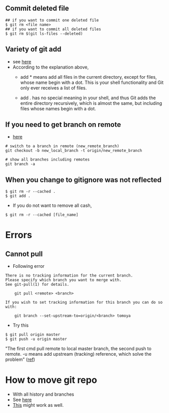 ## Commit deleted file
```
## if you want to commit one deleted file
$ git rm <file name>
## if you want to commit all deleted files
$ git rm $(git ls-files --deleted)
```

## Variety of git add 
* see [here][1]
* According to the explanation above,
	* add * means add all files in the current directory, except for files, whose name begin with a dot. This is your shell functionality and Git only ever receives a list of files.

	* add . has no special meaning in your shell, and thus Git adds the entire directory recursively, which is almost the same, but including files whose names begin with a dot.

## If you need to get branch on remote
* [here][2]

```
# switch to a branch in remote (new_remote_branch)
git checkout -b new_local_branch -t origin/new_remote_branch

# show all branches including remotes
git branch -a 
```

## When you change to gitignore was not reflected

```
$ git rm -r --cached .
$ git add .
```

* If you do not want to remove all cash,

```
$ git rm -r --cached [file_name]
```

# Errors

## Cannot pull
* Following error
 
```
There is no tracking information for the current branch.
Please specify which branch you want to merge with.
See git-pull(1) for details.

    git pull <remote> <branch>

If you wish to set tracking information for this branch you can do so with:

    git branch --set-upstream-to=origin/<branch> tomoya
```

* Try this

```
$ git pull origin master
$ git push -u origin master
```

"The first cmd pull remote to local master branch, the second push to remote. -u means add upstream (tracking) reference, which solve the problem" ([ref][3])

# How to move git repo
* With all history and branches
* See [here](https://gist.github.com/tomoya-sasaki/731369b9fbe50a9052c753642cf65dda)
* [This](https://www.atlassian.com/git/tutorials/git-move-repository) might work as well.

[1]:https://stackoverflow.com/questions/26042390/git-add-asterisk-vs-git-add-period
[2]:https://git-scm.com/docs/git-checkout
[3]:https://stackoverflow.com/questions/12054223/git-new-user-trying-to-do-pull-and-getting-some-confusing-messages
